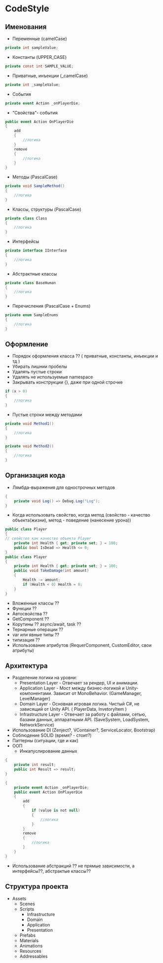 # CodeStyle
## Именования
- Переменные (camelCase)
```csharp
private int sampleValue;
```
- Константы (UPPER_CASE)
```csharp
private const int SAMPLE_VALUE;
```
- Приватные, инъекции (_camelCase)
```csharp
private int _sampleValue;
```
- События
```csharp
private event Action _onPlayerDie;
```
- "Свойства"- события
```csharp
public event Action OnPlayerDie
{
    add
    {
        //логика
    }
    remove
    {
        //логика
    }
}
```
- Методы (PascalCase)
```csharp
private void SampleMethod()
{
    //логика
}
```
- Классы, структуры (PascalCase)
```csharp
private class Class
{
    //логика
}
```
- Интерфейсы
```csharp
private interface IInterface
{
    //логика
}
```
- Абстрактные классы
```csharp
private class BaseHuman
{
    //логика
}
```
- Перечисления (PascalCase + Enums)
```csharp
private enum SampleEnums
{
    //логика
}
```
## Оформление
- Порядок оформления класса ?? ( приватные, константы, инъекции и тд )
- Убирать лишнии пробелы
- Удалять пустые строки
- Удалять не используемые namespace
- Закрывать конструкции {}, даже при одной строчке
```csharp
if (x > 0)
{
    //логика
}
```
- Пустые строки между методами
```csharp
private void Method1()
{
    //логика
}

private void Method2()
{
    //логика
}
```
## Организация кода
- Лямбда-выражения для однострочных методов
```csharp
{
    private void Log() => Debug.Log("Log");
}
```
- Когда использовать свойство, когда метод (свойство - качество объекта(жизни), метод - поведение (нанесение урона))
```csharp
public class Player
{
// свойство как качество объекта Player
    private int Health { get; private set; } = 100;
    public bool IsDead => Health <= 0;
}
public class Player
{
    private int Health { get; private set; } = 100;
    public void TakeDamage(int amount)
    {
        Health -= amount;
        if (Health < 0) Health = 0;
    }
}
```
- Вложенные классы ??
- Функции ??
- Автосвойства ??
- GetComponent ??
- Корутины ?? async/await, task ??
- Тернарные операции ??
- var или явные типы ??
- типизация ??
- Использование атрибутов (RequerComponent, CustomEditor, свои атрибуты)
## Архитектура
- Разделение логики на уровни:
   - Presentation Layer - Отвечает за рендер, UI и анимации.
   - Application Layer - Мост между бизнес-логикой и Unity-компонентами. Зависит от MonoBehavior. (GameManager, LevelManager)
   - Domain Layer - Основная игровая логика. Чистый C#, не зависящий от Unity API. ( PlayerData, InvetoryItem )
   - Infrastructure Layer - Отвечает за работу с файлами, сетью, базами данных, аппаратными API. (SaveSystem, LoadSystem, NetworkService)
- Использование DI (Zenject?, VContainer?, ServiceLocator, Bootstrap)
- Соблюдение SOLID (время? - стоит?)
- Паттерны (ситуации, где и как)
- ООП
   - Инкапуслирование данных
```csharp
{
    private int result;
    public int Result => result;  
}

{
    private event Action _onPlayerDie;
    public event Action OnPlayerDie
    {
        add
        {
            if (value is not null)
            {
                //логика
            }
        }
        remove
        {
            //логика
        }
    }
}
```
- Использование абстракций ?? не прямые зависимости, а интерфейсы??, абстрактые классы??
## Структура проекта
- Assets
  - Scenes
  - Scripts
    - Infrastructure
    - Domain 
    - Application
    - Presentation 
  - Prefabs
  - Materials
  - Animations
  - Resources
  - Addressables
